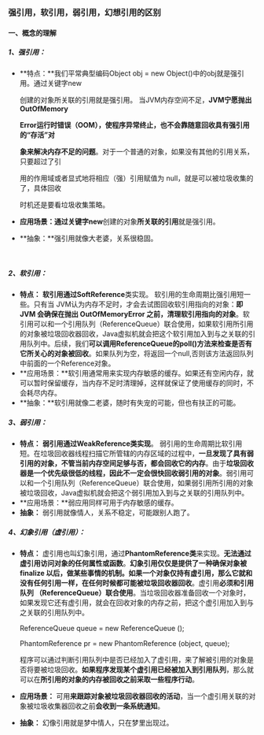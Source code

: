 ### 强引用，软引用，弱引用，幻想引用的区别

#### 一、概念的理解 

##### 1、强引用：

- **特点：**我们平常典型编码Object obj = new Object()中的obj就是强引用。通过关键字new

  创建的对象所关联的引用就是强引用。 当JVM内存空间不足，**JVM宁愿抛出OutOfMemory**

  **Error运行时错误（OOM），使程序异常终止，也不会靠随意回收具有强引用的“存活”对**

  **象来解决内存不足的问题**。对于一个普通的对象，如果没有其他的引用关系，只要超过了引

  用的作用域或者显式地将相应（强）引用赋值为 null，就是可以被垃圾收集的了，具体回收

  时机还是要看垃圾收集策略。

- **应用场景：**通过**关键字new**创建的对象**所关联的引用**就是强引用。

- **抽象：**强引用就像大老婆，关系很稳固。

  ​

##### 2、软引用：

- **特点：** **软引用通过SoftReference**类实现。 软引用的生命周期比强引用短一些。只有当 JVM认为内存不足时，才会去试图回收软引用指向的对象：**即JVM 会确保在抛出 OutOfMemoryError 之前，清理软引用指向的对象**。软引用可以和一个引用队列（ReferenceQueue）联合使用，如果软引用所引用的对象被垃圾回收器回收，Java虚拟机就会把这个软引用加入到与之关联的引用队列中。后续，我们**可以调用ReferenceQueue的poll()方法来检查是否有它所关心的对象被回收**。如果队列为空，将返回一个null,否则该方法返回队列中前面的一个Reference对象。
- **应用场景：**软引用通常用来实现内存敏感的缓存。如果还有空闲内存，就可以暂时保留缓存，当内存不足时清理掉，这样就保证了使用缓存的同时，不会耗尽内存。
- **抽象：**软引用就像二老婆，随时有失宠的可能，但也有扶正的可能。



##### 3、弱引用：

- **特点：** **弱引用通过WeakReference类实现**。 弱引用的生命周期比软引用短。在垃圾回收器线程扫描它所管辖的内存区域的过程中，**一旦发现了具有弱引用的对象，不管当前内存空间足够与否，都会回收它的内存**。由于**垃圾回收器是一个优先级很低的线程，因此不一定会很快回收弱引用的对象**。弱引用可以和一个引用队列（ReferenceQueue）联合使用，如果弱引用所引用的对象被垃圾回收，Java虚拟机就会把这个弱引用加入到与之关联的引用队列中。
- **应用场景：**弱应用同样可用于内存敏感的缓存。
- **抽象：** 弱引用就像情人，关系不稳定，可能跟别人跑了。



##### 4、幻象引用（虚引用）：

- **特点：**  虚引用也叫幻象引用，通过**PhantomReference类**来实现。**无法通过虚引用访问对象的任何属性或函数**。**幻象引用仅仅是提供了一种确保对象被 finalize 以后，做某些事情的机制。**如果一个对象仅持有虚引用，那么它就和没有任何引用一样，在**任何时候都可能被垃圾回收器回收**。虚引用**必须和引用队列 （ReferenceQueue）联合使用**。当垃圾回收器准备回收一个对象时，如果发现它还有虚引用，就会在回收对象的内存之前，把这个虚引用加入到与之关联的引用队列中。

  ReferenceQueue queue = new ReferenceQueue ();

  PhantomReference pr = new PhantomReference (object, queue); 

  程序可以通过判断引用队列中是否已经加入了虚引用，来了解被引用的对象是否将要被垃圾回收。**如果程序发现某个虚引用已经被加入到引用队列**，那么就可以在**所引用的对象的内存被回收之前采取一些程序行动**。

- **应用场景：** 可用**来跟踪对象被垃圾回收器回收的活动**，当一个虚引用关联的对象被垃圾收集器回收之前**会收到一条系统通知**。

- **抽象：** 幻像引用就是梦中情人，只在梦里出现过。